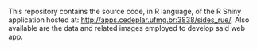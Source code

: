 This repository contains the source code, in R language, of the R Shiny application hosted at: http://apps.cedeplar.ufmg.br:3838/sides_rue/. Also available are the data and related images employed to develop said web app.
